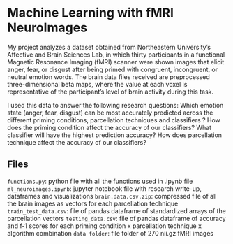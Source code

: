 # Machine Learning with fMRI NeuroImages 

My project analyzes a dataset obtained from Northeastern University’s Affective and Brain Sciences Lab, in which thirty participants in a functional Magnetic Resonance Imaging (fMRI) scanner were shown images that elicit anger, fear, or disgust after being primed with congruent, incongruent, or neutral emotion words. The brain data files received are preprocessed three-dimensional beta maps, where the value at each voxel is representative of the participant’s level of brain activity during this task. 

I used this data to answer the following research questions:
    Which emotion state (anger, fear, disgust) can be most accurately predicted across the different priming conditions, parcellation techniques and classifiers ?
    How does the priming condition affect the accuracy of our classifiers?
    What classifier will have the highest prediction accuracy?
    How does parcellation technique affect the accuracy of our classifiers?
 
 
 ## Files
`functions.py`: python file with all the functions used in .ipynb file
`ml_neuroimages.ipynb`: jupyter notebook file with research write-up, dataframes and visualizations
`brain.data.csv.zip`: compressed file of all the brain images as vectors for each parcellation technique
`train_test_data.csv`: file of pandas dataframe of standardized arrays of the parcellation vectors 
`testing_data.csv`: file of pandas dataframe of accuracy and f-1 scores for each priming condition x parcellation technique x algorithm combination
`data folder`: file folder of 270 nii.gz fMRI images 
